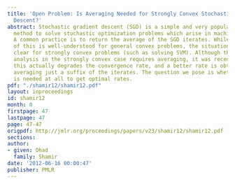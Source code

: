 ```yaml
---
title: 'Open Problem: Is Averaging Needed for Strongly Convex Stochastic Gradient
  Descent?'
abstract: Stochastic gradient descent (SGD) is a simple and very popular iterative
  method to solve stochastic optimization problems which arise in machine learning.
  A common practice is to return the average of the SGD iterates. While the utility
  of this is well-understood for general convex problems, the situation is much less
  clear for strongly convex problems (such as solving SVM). Although the standard
  analysis in the strongly convex case requires averaging, it was recently shown that
  this actually degrades the convergence rate, and a better rate is obtainable by
  averaging just a suffix of the iterates. The question we pose is whether averaging
  is needed at all to get optimal rates.
pdf: "./shamir12/shamir12.pdf"
layout: inproceedings
id: shamir12
month: 0
firstpage: 47
lastpage: 47
page: 47-47
origpdf: http://jmlr.org/proceedings/papers/v23/shamir12/shamir12.pdf
sections: 
author:
- given: Ohad
  family: Shamir
date: '2012-06-16 00:00:47'
publisher: PMLR
---
```


